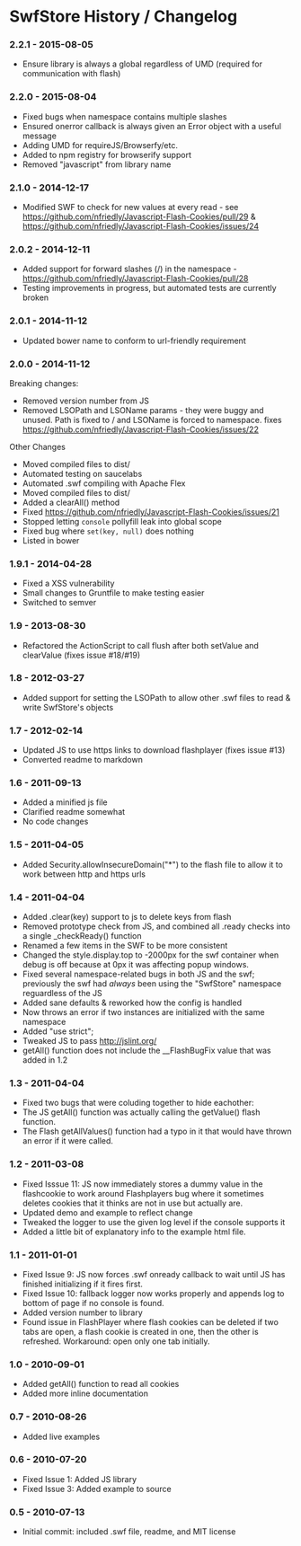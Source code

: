 SwfStore History / Changelog
============================

### 2.2.1 - 2015-08-05
* Ensure library is always a global regardless of UMD (required for communication with flash)

### 2.2.0 - 2015-08-04
* Fixed bugs when namespace contains multiple slashes
* Ensured onerror callback is always given an Error object with a useful message
* Adding UMD for requireJS/Browserfy/etc.
* Added to npm registry for browserify support
* Removed "javascript" from library name

### 2.1.0 - 2014-12-17
 * Modified SWF to check for new values at every read - see https://github.com/nfriedly/Javascript-Flash-Cookies/pull/29 & https://github.com/nfriedly/Javascript-Flash-Cookies/issues/24

### 2.0.2 - 2014-12-11
 * Added support for forward slashes (/) in the namespace - https://github.com/nfriedly/Javascript-Flash-Cookies/pull/28
 * Testing improvements in progress, but automated tests are currently broken

### 2.0.1 - 2014-11-12
* Updated bower name to conform to url-friendly requirement

### 2.0.0 - 2014-11-12

Breaking changes:
* Removed version number from JS
* Removed LSOPath and LSOName params - they were buggy and unused. Path is fixed to / and LSOName is forced to namespace. fixes https://github.com/nfriedly/Javascript-Flash-Cookies/issues/22

Other Changes
* Moved compiled files to dist/
* Automated testing on saucelabs
* Automated .swf compiling with Apache Flex
* Moved compiled files to dist/
* Added a clearAll() method
* Fixed https://github.com/nfriedly/Javascript-Flash-Cookies/issues/21
* Stopped letting `console` pollyfill leak into global scope
* Fixed bug where `set(key, null)` does nothing
* Listed in bower

### 1.9.1 - 2014-04-28
* Fixed a XSS vulnerability
* Small changes to Gruntfile to make testing easier
* Switched to semver

### 1.9 - 2013-08-30
* Refactored the ActionScript to call flush after both setValue and clearValue (fixes issue #18/#19)

### 1.8 - 2012-03-27
* Added support for setting the LSOPath to allow other .swf files to read & write SwfStore's objects

### 1.7 - 2012-02-14

* Updated JS to use https links to download flashplayer (fixes issue #13)
* Converted readme to markdown

### 1.6 - 2011-09-13

* Added a minified js file
* Clarified readme somewhat
* No code changes

### 1.5 - 2011-04-05

* Added Security.allowInsecureDomain("*") to the flash file to allow it to work between http and https urls

### 1.4 - 2011-04-04

* Added .clear(key) support to js to delete keys from flash
* Removed prototype check from JS, and combined all .ready checks into a single _checkReady() function
* Renamed a few items in the SWF to be more consistent
* Changed the style.display.top to -2000px for the swf container when debug is off because at 0px it was affecting popup windows.
* Fixed several namespace-related bugs in both JS and the swf; previously the swf had *always* been using the "SwfStore" namespace reguardless of the JS
* Added sane defaults & reworked how the config is handled
* Now throws an error if two instances are initialized with the same namespace
* Added "use strict";
* Tweaked JS to pass http://jslint.org/
* getAll() function does not include the __FlashBugFix value that was added in 1.2

### 1.3 - 2011-04-04

* Fixed two bugs that were coluding together to hide eachother:
* The JS getAll() function was actually calling the getValue() flash function.
* The Flash getAllValues() function had a typo in it that would have thrown an error if it were called.

### 1.2 - 2011-03-08

* Fixed Isssue 11: JS now immediately stores a dummy value in the flashcookie to work around Flashplayers bug where it sometimes deletes cookies that it thinks are not in use but actually are.
* Updated demo and example to reflect change
* Tweaked the logger to use the given log level if the console supports it
* Added a little bit of explanatory info to the example html file.

### 1.1 - 2011-01-01

* Fixed Issue 9: JS now forces .swf onready callback to wait until JS has finished initializing if it fires first.
* Fixed Issue 10: fallback logger now works properly and appends log to bottom of page if no console is found.
* Added version number to library
* Found issue in FlashPlayer where flash cookies can be deleted if two tabs are open, a flash cookie is created in one, then the other is refreshed. Workaround: open only one tab initially.

### 1.0 - 2010-09-01

* Added getAll() function to read all cookies
* Added more inline documentation

### 0.7 - 2010-08-26

* Added live examples

### 0.6 - 2010-07-20

* Fixed Issue 1: Added JS library
* Fixed Issue 3: Added example to source

### 0.5 - 2010-07-13

* Initial commit: included .swf file, readme, and MIT license
